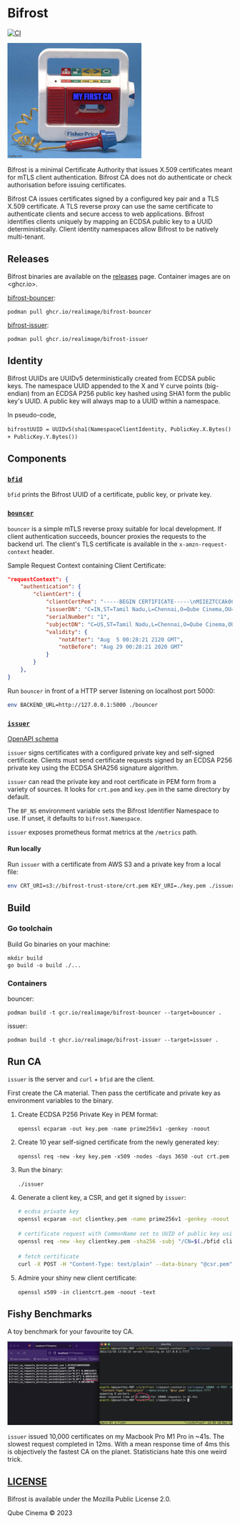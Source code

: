 # Bifrost

[![CI](https://github.com/RealImage/bifrost/actions/workflows/ci.yml/badge.svg)](https://github.com/RealImage/bifrost/actions/workflows/ci.yml)

![My First CA](docs/my-first-ca.jpg)

Bifrost is a minimal Certificate Authority that issues X.509 certificates meant for
mTLS client authentication. Bifrost CA does not do authenticate or check authorisation
before issuing certificates.

Bifrost CA issues certificates signed by a configured key pair and a TLS X.509 certificate.
A TLS reverse proxy can use the same certificate to authenticate clients and secure
access to web applications.
Bifrost identifies clients uniquely by mapping an ECDSA public key to a UUID deterministically.
Client identity namespaces allow Bifrost to be natively multi-tenant.

## Releases

Bifrost binaries are available on the [releases](https://github.com/RealImage/bifrost/releases)
page.
Container images are on <ghcr.io>.

[bifrost-bouncer](ghcr.io/realimage/bifrost-bouncer):

```console
podman pull ghcr.io/realimage/bifrost-bouncer
```

[bifrost-issuer](ghcr.io/realimage/bifrost-issuer):

```console
podman pull ghcr.io/realimage/bifrost-issuer
```

## Identity

Bifrost UUIDs are UUIDv5 deterministically created from ECDSA public keys.
The namespace UUID appended to the X and Y curve points (big-endian) from
an ECDSA P256 public key hashed using SHA1 form the public key's UUID.
A public key will always map to a UUID within a namespace.

In pseudo-code,

`bifrostUUID = UUIDv5(sha1(NamespaceClientIdentity, PublicKey.X.Bytes() + PublicKey.Y.Bytes())`

## Components

### [`bfid`](cmd/bfid)

`bfid` prints the Bifrost UUID of a certificate, public key, or private key.

### [`bouncer`](cmd/bouncer)

`bouncer` is a simple mTLS reverse proxy suitable for local development.
If client authentication succeeds, bouncer proxies the requests to the backend url.
The client's TLS certificate is available in the `x-amzn-request-context` header.

Sample Request Context containing Client Certificate:

```json
"requestContext": {
    "authentication": {
        "clientCert": {
            "clientCertPem": "-----BEGIN CERTIFICATE-----\nMIIEZTCCAk0CAQEwDQ...",
            "issuerDN": "C=IN,ST=Tamil Nadu,L=Chennai,O=Qube Cinema,OU=Qube Wire,CN=My Private CA",
            "serialNumber": "1",
            "subjectDN": "C=US,ST=Tamil Nadu,L=Chennai,O=Qube Cinema,OU=Qube Wire,CN=My Client",
            "validity": {
                "notAfter": "Aug  5 00:28:21 2120 GMT",
                "notBefore": "Aug 29 00:28:21 2020 GMT"
            }
        }
    },
}
```

Run `bouncer` in front of a HTTP server listening on localhost port 5000:

```bash
env BACKEND_URL=http://127.0.0.1:5000 ./bouncer
```

### [`issuer`](cmd/issuer)

[OpenAPI schema](docs/issuer/openapi.yml)

`issuer` signs certificates with a configured private key and self-signed certificate.
Clients must send certificate requests signed by an ECDSA P256 private key
using the ECDSA SHA256 signature algorithm.

`issuer` can read the private key and root certificate in PEM form from a variety
of sources. It looks for `crt.pem` and `key.pem` in the same directory by default.

The `BF_NS` environment variable sets the Bifrost Identifier Namespace to use.
If unset, it defaults to `bifrost.Namespace`.

`issuer` exposes prometheus format metrics at the `/metrics` path.

#### Run locally

Run `issuer` with a certificate from AWS S3 and a private key from a local file:

```bash
env CRT_URI=s3://bifrost-trust-store/crt.pem KEY_URI=./key.pem ./issuer
```

## Build

### Go toolchain

Build Go binaries on your machine:

```console
mkdir build
go build -o build ./...
```

### Containers

bouncer:

```console
podman build -t gcr.io/realimage/bifrost-bouncer --target=bouncer .
```

issuer:

```console
podman build -t ghcr.io/realimage/bifrost-issuer --target=issuer .
```

## Run CA

`issuer` is the server and `curl` + `bfid` are the client.

First create the CA material.
Then pass the certificate and private key as environment variables to the binary.

1. Create ECDSA P256 Private Key in PEM format:

    `openssl ecparam -out key.pem -name prime256v1 -genkey -noout`

2. Create 10 year self-signed certificate from the newly generated key:

    `openssl req -new -key key.pem -x509 -nodes -days 3650 -out crt.pem`

3. Run the binary:

    `./issuer`

4. Generate a client key, a CSR, and get it signed by `issuer`:

    ```bash
    # ecdsa private key
    openssl ecparam -out clientkey.pem -name prime256v1 -genkey -noout

    # certificate request with CommonName set to UUID of public key using `bfid`
    openssl req -new -key clientkey.pem -sha256 -subj "/CN=$(./bfid clientkey.pem)" -out csr.pem

    # fetch certificate
    curl -X POST -H "Content-Type: text/plain" --data-binary "@csr.pem" localhost:8888/issue >clientcrt.pem
    ```

5. Admire your shiny new client certificate:

    `openssl x509 -in clientcrt.pem -noout -text`

## Fishy Benchmarks

A toy benchmark for your favourite toy CA.

![my-first-benchmark.jpg](docs/my-first-benchmark%20(ca).jpg)

`issuer` issued 10,000 certificates on my Macbook Pro M1 Pro in ~41s.
The slowest request completed in 12ms.
With a mean response time of 4ms this is objectively the fastest CA on the planet.
Statisticians hate this one weird trick.

## [LICENSE](LICENSE)

Bifrost is available under the Mozilla Public License 2.0.

Qube Cinema © 2023

